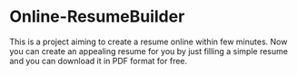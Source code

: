 # Online-ResumeBuilder
This is a project aiming to create a resume online within few minutes. Now you can create an appealing resume for you by just filling a simple resume and you can download it in PDF format for free.
